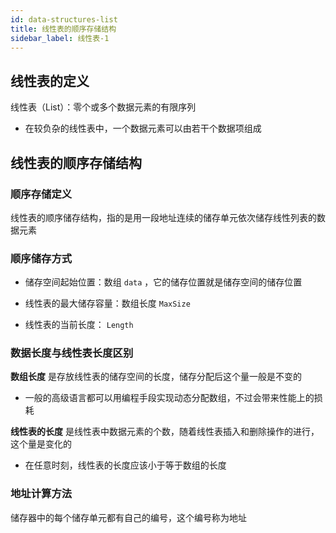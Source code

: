 ```yaml
---
id: data-structures-list
title: 线性表的顺序存储结构
sidebar_label: 线性表-1
---
```


## 线性表的定义
线性表（List）：零个或多个数据元素的有限序列
- 在较负杂的线性表中，一个数据元素可以由若干个数据项组成

## 线性表的顺序存储结构

### 顺序存储定义
线性表的顺序储存结构，指的是用一段地址连续的储存单元依次储存线性列表的数据元素

### 顺序储存方式
- 储存空间起始位置：数组 `data` ，它的储存位置就是储存空间的储存位置

- 线性表的最大储存容量：数组长度 `MaxSize`

- 线性表的当前长度： `Length`

### 数据长度与线性表长度区别
**数组长度** 是存放线性表的储存空间的长度，储存分配后这个量一般是不变的
- 一般的高级语言都可以用编程手段实现动态分配数组，不过会带来性能上的损耗

**线性表的长度** 是线性表中数据元素的个数，随着线性表插入和删除操作的进行，这个量是变化的
- 在任意时刻，线性表的长度应该小于等于数组的长度

### 地址计算方法
储存器中的每个储存单元都有自己的编号，这个编号称为地址